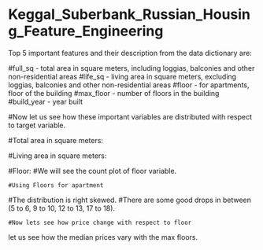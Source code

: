 # Keggal_Suberbank_Russian_Housing_Feature_Engineering


Top 5 important features and their description from the data dictionary are:

#full_sq - total area in square meters, including loggias, balconies and other non-residential areas
#life_sq - living area in square meters, excluding loggias, balconies and other non-residential areas
#floor - for apartments, floor of the building
#max_floor - number of floors in the building
#build_year - year built

#Now let us see how these important variables are distributed with respect to target variable.

#Total area in square meters:

#Living area in square meters:

#Floor:
#We will see the count plot of floor variable.

    #Using Floors for apartment
    
    
#The distribution is right skewed. 
#There are some good drops in between (5 to 6, 9 to 10, 12 to 13, 17 to 18). 

    #Now lets see how price change with respect to floor
    
let us see how the median prices vary with the max floors.
